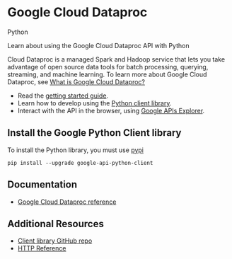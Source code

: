 # Google Cloud Dataproc
Python

Learn about using the Google Cloud Dataproc API with Python

Cloud Dataproc is a managed Spark and Hadoop service that lets you take advantage of open source data tools for batch processing, querying, streaming, and machine learning. To learn more about Google Cloud Dataproc, see [What is Google Cloud Dataproc?](https://cloud.google.com/dataproc/overview)

* Read the [getting started guide](https://cloud.google.com/dataproc/setup-project).
* Learn how to develop using the [Python client library](https://developers.google.com/api-client-library/python/apis/).
* Interact with the API in the browser, using [Google APIs Explorer](https://developers.google.com/apis-explorer/#p/dataproc/v1/).

## Install the Google Python Client library
To install the Python library, you must use [pypi](https://pypi.python.org/pypi)

```
pip install --upgrade google-api-python-client
```

## Documentation
* [Google Cloud Dataproc reference](https://developers.google.com/api-client-library/python/apis/)

## Additional Resources
* [Client library GitHub repo](https://github.com/google/google-api-python-client)
* [HTTP Reference](https://cloud.google.com/dataproc/reference/rest/)

